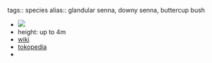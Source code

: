tags:: species
alias:: glandular senna, downy senna, buttercup bush

- ![](https://peach-geographical-bat-397.mypinata.cloud/ipfs/QmZEvhWBu7WKKfaWa7kUt2ZFteyGEScGCvjE4z4vqkx2mD)
- height: up to 4m
- [wiki](https://en.wikipedia.org/wiki/Senna_multiglandulosa)
- [tokopedia](https://www.tokopedia.com/plantseed/bijibenihbibit-bunga-senna-multiglandulosa?extParam=ivf%3Dfalse)
-